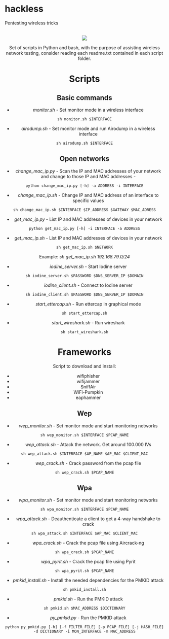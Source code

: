 # hackless
Pentesting wireless tricks

<div align="center">
<br/>
  <img src="https://tenor.com/pt-BR/view/joker-gif" 
</div>

Set of scripts in Python and bash, with the purpose of assisting wireless network testing, consider reading each readme.txt contained in each script folder.

# Scripts 

## Basic commands

- *monitor.sh* - Set monitor mode in a wireless interface

```
sh monitor.sh $INTERFACE
```

- *airodump.sh* - Set monitor mode and run Airodump in a wireless interface

```
sh airodump.sh $INTERFACE
```


## Open networks

- *change_mac_ip.py* - Scan the IP and MAC addresses of your network and change to those IP and MAC addresses -

```
python change_mac_ip.py [-h] -a ADDRESS -i INTERFACE
```

- *change_mac_ip.sh* - Change IP and MAC address of an interface to specific values

```
sh change_mac_ip.sh $INTERFACE $IP_ADDRESS $GATEWAY $MAC_ADRESS
```

- *get_mac_ip.py* - List IP and MAC addresses of devices in your network

```
python get_mac_ip.py [-h] -i INTERFACE -a ADDRESS
```

- *get_mac_ip.sh* - List IP and MAC addresses of devices in your network

```
sh get_mac_ip.sh $NETWORK
```

Example: *sh get_mac_ip.sh 192.168.79.0/24*


- *iodine_server.sh* - Start Iodine server

```
sh iodine_server.sh $PASSWORD $DNS_SERVER_IP $DOMAIN
```

- *iodine_client.sh* - Connect to Iodine server

```
sh iodine_client.sh $PASSWORD $DNS_SERVER_IP $DOMAIN
```

- *start_ettercap.sh* - Run ettercap in graphical mode

```
sh start_ettercap.sh
```

- *start_wireshark.sh* - Run wireshark

```
sh start_wireshark.sh
```


# Frameworks

Script to download and install:
- wifiphisher
- wifijammer
- SniffAir
- WiFi-Pumpkin
- eaphammer


## Wep

- *wep_monitor.sh* - Set monitor mode and start monitoring networks 

```
sh wep_monitor.sh $INTERFACE $PCAP_NAME
```

- *wep_attack.sh* - Attack the network. Get around 100.000 IVs

```
sh wep_attack.sh $INTERFACE $AP_NAME $AP_MAC $CLIENT_MAC
```

- *wep_crack.sh* - Crack password from the pcap file

```
sh wep_crack.sh $PCAP_NAME
```


## Wpa

- *wpa_monitor.sh* - Set monitor mode and start monitoring networks 

```
sh wpa_monitor.sh $INTERFACE $PCAP_NAME
```

- *wpa_attack.sh* - Deauthenticate a client to get a 4-way handshake to crack

```
sh wpa_attack.sh $INTERFACE $AP_MAC $CLIENT_MAC
```

- *wpa_crack.sh* - Crack the pcap file using Aircrack-ng

```
sh wpa_crack.sh $PCAP_NAME
```

- *wpa_pyrit.sh* - Crack the pcap file using Pyrit

```
sh wpa_pyrit.sh $PCAP_NAME
```

- *pmkid_install.sh* - Install the needed dependencies for the PMKID attack

```
sh pmkid_install.sh
```

- *pmkid.sh* - Run the PMKID attack

```
sh pmkid.sh $MAC_ADDRESS $DICTIONARY
```

- *py_pmkid.py* - Run the PMKID attack

```
python py_pmkid.py [-h] [-f FILTER_FILE] [-p PCAP_FILE] [-j HASH_FILE] -d DICTIONARY -i MON_INTERFACE -m MAC_ADDRESS
```
